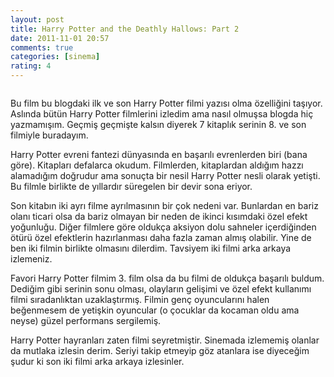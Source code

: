 ```yaml
---
layout: post
title: Harry Potter and the Deathly Hallows: Part 2
date: 2011-11-01 20:57
comments: true
categories: [sinema]
rating: 4
---
```

<img class="left" src="http://onurbaykal.com/uploads/2011/11/Harry-Potter-And-The-Deathly-Hallows-2.jpg" alt=""/>

Bu film bu blogdaki ilk ve son Harry Potter filmi yazısı olma özelliğini taşıyor. Aslında bütün Harry Potter filmlerini izledim ama nasıl olmuşsa blogda hiç yazmamışım. Geçmiş geçmişte kalsın diyerek 7 kitaplık serinin 8. ve son filmiyle buradayım.

Harry Potter evreni fantezi dünyasında en başarılı evrenlerden biri (bana göre). Kitapları defalarca okudum. Filmlerden, kitaplardan aldığım hazzı alamadığım doğrudur ama sonuçta bir nesil Harry Potter nesli olarak yetişti. Bu filmle birlikte de yıllardır süregelen bir devir sona eriyor.

Son kitabın iki ayrı filme ayrılmasının bir çok nedeni var. Bunlardan en bariz olanı ticari olsa da bariz olmayan bir neden de ikinci kısımdaki özel efekt yoğunluğu. Diğer filmlere göre oldukça aksiyon dolu sahneler içerdiğinden ötürü özel efektlerin hazırlanması daha fazla zaman almış olabilir. Yine de ben iki filmin birlikte olmasını dilerdim. Tavsiyem iki filmi arka arkaya izlemeniz.

Favori Harry Potter filmim 3. film olsa da bu filmi de oldukça başarılı buldum. Dediğim gibi serinin sonu olması, olayların gelişimi ve özel efekt kullanımı filmi sıradanlıktan uzaklaştırmış. Filmin genç oyuncularını halen beğenmesem de yetişkin oyuncular (o çocuklar da kocaman oldu ama neyse) güzel performans sergilemiş.

Harry Potter hayranları zaten filmi seyretmiştir. Sinemada izlememiş olanlar da mutlaka izlesin derim. Seriyi takip etmeyip göz atanlara ise diyeceğim şudur ki son iki filmi arka arkaya izlesinler.
